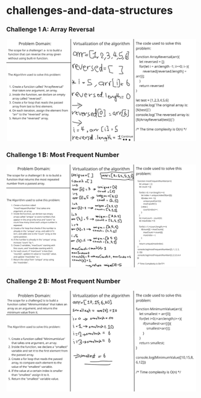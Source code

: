 # challenges-and-data-structures

### Challenge 1 A: Array Reversal
![Array Reversal Whiteboard](Challenge1A.jpg)

### Challenge 1 B: Most Frequent Number
![Most Frequent Number Whiteboard](Challenge1B.jpg)

### Challenge 2 B: Most Frequent Number
![Minimum Number Whiteboard](Challenge2.jpg)